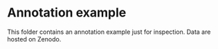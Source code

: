 # Annotation example

This folder contains an annotation example just for inspection. Data are hosted on Zenodo.
